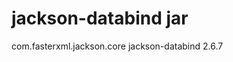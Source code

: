 # jackson-databind jar
<dependency>
  <groupId>com.fasterxml.jackson.core</groupId>
  <artifactId>jackson-databind</artifactId>
  <version>2.6.7</version>
</dependency>
